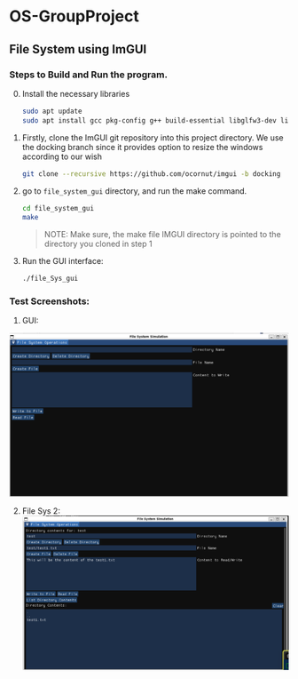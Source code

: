 # OS-GroupProject

## File System using ImGUI

### Steps to Build and Run the program. 


0. Install the necessary libraries

    ```bash
    sudo apt update
    sudo apt install gcc pkg-config g++ build-essential libglfw3-dev libgl1-mesa-dev libx11-dev libxrandr-dev libxi-dev libxxf86vm-dev libxcursor-dev cmake


1. Firstly, clone the ImGUI git repository into this project directory. We use the docking branch since it provides option to resize the windows according to our wish

    ```bash
    git clone --recursive https://github.com/ocornut/imgui -b docking
    ```

2. go to `file_system_gui` directory, and run the make command. 

    ```bash
    cd file_system_gui
    make
    ```

    > NOTE: Make sure, the make file IMGUI directory is pointed to the directory you cloned in step 1

3. Run the GUI interface:

    ```bash
    ./file_Sys_gui
    ```


### Test Screenshots:

1. GUI:

![File Sys GUI Screen Short](./images/file_system_gui_image.png)

2. File Sys 2:
![File Sys Implementation 2](./images/file_sys_gui_implementation_2.png)
